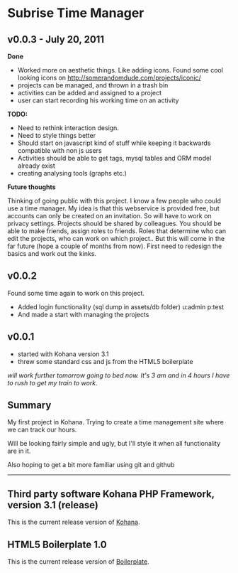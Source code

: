 Subrise Time Manager
====================

v0.0.3 - July 20, 2011
----------------------

**Done**

* Worked more on aesthetic things. Like adding icons. Found some cool looking icons on http://somerandomdude.com/projects/iconic/
* projects can be managed, and thrown in a trash bin
* activities can be added and assigned to a project
* user can start recording his working time on an activity

**TODO:**

* Need to rethink interaction design.
* Need to style things better
* Should start on javascript kind of stuff while keeping it backwards compatible with non js users
* Activities should be able to get tags, mysql tables and ORM model already exist
* creating analysing tools (graphs etc.)

**Future thoughts**

Thinking of going public with this project. I know a few people who could use a time manager. My idea is that this webservice is provided free, but accounts can only be created on an invitation.
So will have to work on privacy settings. Projects should be shared by colleagues. You should be able to make friends, assign roles to friends. Roles that determine who can edit the projects, who can work on which project.. But this will come in the far future (hope a couple of months from now). First need to redesign the basics and work out the kinks.


v0.0.2
------
Found some time again to work on this project.
* Added login functionality (sql dump in assets/db folder) u:admin p:test
* And made a start with managing the projects

v0.0.1
------
* started with Kohana version 3.1
* threw some standard css and js from the HTML5 boilerplate

_will work further tomorrow going to bed now. It's 3 am and in 4 hours I have to rush to get my train to work._

Summary
-------
My first project in Kohana. Trying to create a time management site where we can track our hours.

Will be looking fairly simple and ugly, but I'll style it when all functionality are in it.

Also hoping to get a bit more familiar using git and github

---
__Third party software__
Kohana PHP Framework, version 3.1 (release)
-------------------------------------------

This is the current release version of [Kohana](http://kohanaframework.org/).

HTML5 Boilerplate 1.0
---------------------
This is the current release version of [Boilerplate](http://html5boilerplate.com/).